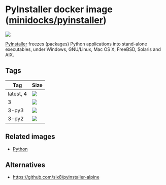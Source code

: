 PyInstaller docker image ([minidocks/pyinstaller](https://hub.docker.com/r/minidocks/pyinstaller))
==================================================================================================

![](https://www.pyinstaller.org/_images/pyinstaller-draft1c-header-trans.png)

[PyInstaller](https://www.pyinstaller.org/) freezes (packages) Python
applications into stand-alone executables, under Windows, GNU/Linux, Mac OS X,
FreeBSD, Solaris and AIX.

Tags
----

| Tag       | Size                                                                             |
|-----------|----------------------------------------------------------------------------------|
| latest, 4 | ![](https://img.shields.io/docker/image-size/minidocks/pyinstaller/latest?style=flat-square&logo=docker&label=size)       |
| 3         | ![](https://img.shields.io/docker/image-size/minidocks/pyinstaller/3?style=flat-square&logo=docker&label=size)     |
| 3-py3     | ![](https://img.shields.io/docker/image-size/minidocks/pyinstaller/3-py3?style=flat-square&logo=docker&label=size) |
| 3-py2     | ![](https://img.shields.io/docker/image-size/minidocks/pyinstaller/3-py2?style=flat-square&logo=docker&label=size) |

Related images
--------------

-   [Python](https://github.com/minidocks/python)

Alternatives
------------

-   https://github.com/six8/pyinstaller-alpine
